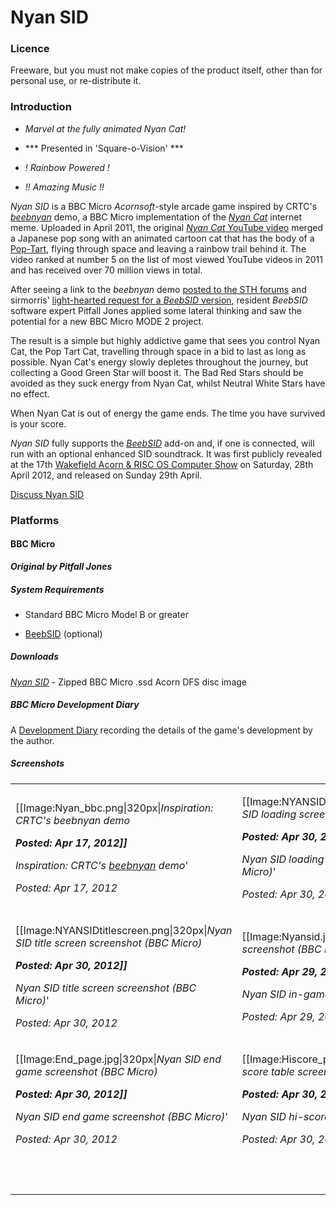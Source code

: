 # Nyan SID

### Licence

Freeware, but you must not make copies of the product itself, other than for personal use, or re-distribute it.

### Introduction

- _Marvel at the fully animated Nyan Cat!_

- \*\*\* Presented in 'Square-o-Vision' \*\*\*

- _! Rainbow Powered !_

- _!! Amazing Music !!_

_Nyan SID_ is a BBC Micro _Acornsoft_-style arcade game inspired by CRTC's _[beebnyan](http://www.pouet.net/prod.php?which=57734)_ demo, a BBC Micro implementation of the _[Nyan Cat](https://en.wikipedia.org/wiki/Nyan_Cat)_ internet meme. Uploaded in April 2011, the original [_Nyan Cat_ YouTube video](http://www.youtube.com/watch?v=QH2-TGUlwu4) merged a Japanese pop song with an animated cartoon cat that has the body of a [Pop-Tart](wikipedia:Pop-Tarts "wikilink"), flying through space and leaving a rainbow trail behind it. The video ranked at number 5 on the list of most viewed YouTube videos in 2011 and has received over 70 million views in total.

After seeing a link to the _beebnyan_ demo [posted to the STH forums](http://stardot.org.uk/forums/viewtopic.php?f=2&t=4500) and sirmorris' [light-hearted request for a _BeebSID_ version](http://stardot.org.uk/forums/viewtopic.php?p=40119#p40119), resident _BeebSID_ software expert Pitfall Jones applied some lateral thinking and saw the potential for a new BBC Micro MODE 2 project.

The result is a simple but highly addictive game that sees you control Nyan Cat, the Pop Tart Cat, travelling through space in a bid to last as long as possible. Nyan Cat's energy slowly depletes throughout the journey, but collecting a Good Green Star will boost it. The Bad Red Stars should be avoided as they suck energy from Nyan Cat, whilst Neutral White Stars have no effect.

When Nyan Cat is out of energy the game ends. The time you have survived is your score.

_Nyan SID_ fully supports the _[BeebSID](BeebSID "wikilink")_ add-on and, if one is connected, will run with an optional enhanced SID soundtrack. It was first publicly revealed at the 17th [Wakefield Acorn & RISC OS Computer Show](http://www.wakefieldshow.org.uk/) on Saturday, 28th April 2012, and released on Sunday 29th April.

[Discuss Nyan SID](http://www.retrosoftware.co.uk/forum/viewforum.php?f=90)

### Platforms

#### BBC Micro

**_Original by Pitfall Jones_**

##### System Requirements

- Standard BBC Micro Model B or greater

- [BeebSID](BeebSID "wikilink") (optional)

##### Downloads

_[Nyan SID](http://stardot.org.uk/forums/download/file.php?id=3628)_ - Zipped BBC Micro .ssd Acorn DFS disc image

##### BBC Micro Development Diary

A [Development Diary](NyanSIDBBCMicroDevDiary "wikilink") recording the details of the game's development by the author.

##### Screenshots

<table>

<tbody>

<tr class="odd">

<td><p>[[Image:Nyan_bbc.png|320px|<em>Inspiration: CRTC's beebnyan demo<strong><br />

<em>Posted: Apr 17, 2012</em>]]<br />

</strong>Inspiration: CRTC's <a href="http://www.pouet.net/prod.php?which=57734">beebnyan</a> demo</em>'<br />

<em>Posted: Apr 17, 2012</em></p></td>

<td><p>[[Image:NYANSIDloadingscreen.png|320px|<em>Nyan SID loading screen screenshot (BBC Micro)<strong><br />

<em>Posted: Apr 30, 2012</em>]]<br />

</strong>Nyan SID loading screen screenshot (BBC Micro)</em>'<br />

<em>Posted: Apr 30, 2012</em></p></td>

</tr>

<tr class="even">

<td><p>[[Image:NYANSIDtitlescreen.png|320px|<em>Nyan SID title screen screenshot (BBC Micro)<strong><br />

<em>Posted: Apr 30, 2012</em>]]<br />

</strong>Nyan SID title screen screenshot (BBC Micro)</em>'<br />

<em>Posted: Apr 30, 2012</em></p></td>

<td><p>[[Image:Nyansid.jpg|320px|<em>NYAN SID in-game screenshot (BBC Micro)<strong><br />

<em>Posted: Apr 29, 2012</em>]]<br />

</strong>Nyan SID in-game screenshot (BBC Micro)</em>'<br />

<em>Posted: Apr 29, 2012</em></p></td>

</tr>

<tr class="odd">

<td><p>[[Image:End_page.jpg|320px|<em>Nyan SID end game screenshot (BBC Micro)<strong><br />

<em>Posted: Apr 30, 2012</em>]]<br />

</strong>Nyan SID end game screenshot (BBC Micro)</em>'<br />

<em>Posted: Apr 30, 2012</em></p></td>

<td><p>[[Image:Hiscore_page.jpg|320px|<em>Nyan SID hi-score table screenshot (BBC Micro)<strong><br />

<em>Posted: Apr 30, 2012</em>]]<br />

</strong>Nyan SID hi-score table screenshot (BBC Micro)</em>'<br />

<em>Posted: Apr 30, 2012</em></p></td>

</tr>

<tr class="even">

<td><p><br />

</p></td>

</tr>

</tbody>

</table>
